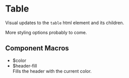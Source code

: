 # Table
Visual updates to the `table` html element and its children.

More styling options probably to come.

## Component Macros
- $color
- $header-fill<br />
    Fills the header with the current color.

[component.md : ../examples/table.html :]: #
